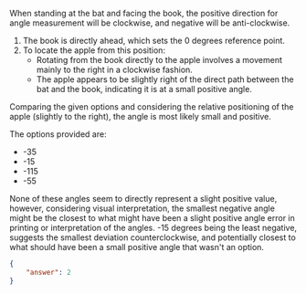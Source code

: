 When standing at the bat and facing the book, the positive direction for angle measurement will be clockwise, and negative will be anti-clockwise.

1. The book is directly ahead, which sets the 0 degrees reference point.
2. To locate the apple from this position:
   - Rotating from the book directly to the apple involves a movement mainly to the right in a clockwise fashion.
   - The apple appears to be slightly right of the direct path between the bat and the book, indicating it is at a small positive angle.

Comparing the given options and considering the relative positioning of the apple (slightly to the right), the angle is most likely small and positive.

The options provided are:
- -35
- -15
- -115
- -55

None of these angles seem to directly represent a slight positive value, however, considering visual interpretation, the smallest negative angle might be the closest to what might have been a slight positive angle error in printing or interpretation of the angles. -15 degrees being the least negative, suggests the smallest deviation counterclockwise, and potentially closest to what should have been a small positive angle that wasn't an option.

```json
{
    "answer": 2
}
```